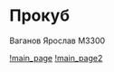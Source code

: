 # Прокуб
Ваганов Ярослав М3300

[!main_page](public/img/main_page.png)
[!main_page2](public/img/main_page2.png)
